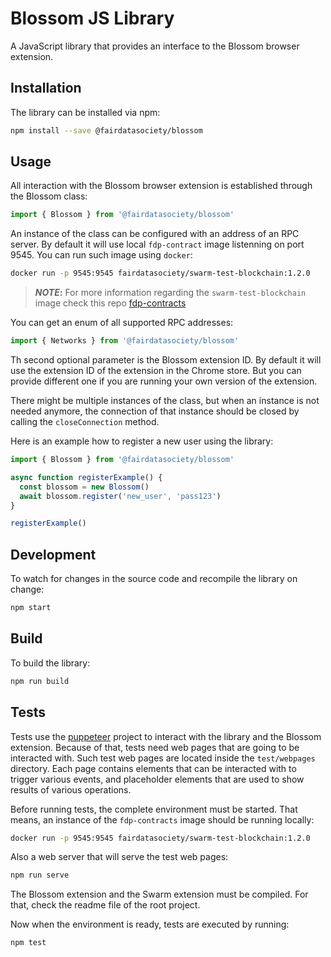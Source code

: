 # Blossom JS Library

A JavaScript library that provides an interface to the Blossom browser extension.

## Installation

The library can be installed via npm:

```bash
npm install --save @fairdatasociety/blossom
```

## Usage

All interaction with the Blossom browser extension is established through the Blossom class:

```typescript
import { Blossom } from '@fairdatasociety/blossom'
```

An instance of the class can be configured with an address of an RPC server. By default it will use local
`fdp-contract` image listenning on port 9545. You can run such image using `docker`:

```bash
docker run -p 9545:9545 fairdatasociety/swarm-test-blockchain:1.2.0
```

> **_NOTE_:** For more information regarding the `swarm-test-blockchain` image check this repo
> [fdp-contracts](https://github.com/fairDataSociety/fdp-contracts)

You can get an enum of all supported RPC addresses:

```typescript
import { Networks } from '@fairdatasociety/blossom'
```

Th second optional parameter is the Blossom extension ID. By default it will use the extension ID of the
extension in the Chrome store. But you can provide different one if you are running your own version of the
extension.

There might be multiple instances of the class, but when an instance is not needed anymore, the connection of
that instance should be closed by calling the `closeConnection` method.

Here is an example how to register a new user using the library:

```typescript
import { Blossom } from '@fairdatasociety/blossom'

async function registerExample() {
  const blossom = new Blossom()
  await blossom.register('new_user', 'pass123')
}

registerExample()
```


## Development

To watch for changes in the source code and recompile the library on change:

```bash
npm start
```

## Build

To build the library:

```bash
npm run build
```

## Tests

Tests use the [puppeteer](https://github.com/puppeteer/puppeteer) project to interact with the library and the
Blossom extension. Because of that, tests need web pages that are going to be interacted with. Such test web
pages are located inside the `test/webpages` directory. Each page contains elements that can be interacted
with to trigger various events, and placeholder elements that are used to show results of various operations.

Before running tests, the complete environment must be started. That means, an instance of the `fdp-contracts`
image should be running locally:

```bash
docker run -p 9545:9545 fairdatasociety/swarm-test-blockchain:1.2.0
```

Also a web server that will serve the test web pages:

```bash
npm run serve
```

The Blossom extension and the Swarm extension must be compiled. For that, check the readme file of the root
project.

Now when the environment is ready, tests are executed by running:

```bash
npm test
```
